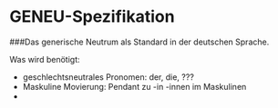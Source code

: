 # GENEU-Spezifikation
###Das generische Neutrum als Standard in der deutschen Sprache.

Was wird benötigt:

* geschlechtsneutrales Pronomen: der, die, ???
* Maskuline Movierung: Pendant zu -in -innen im Maskulinen
* 
